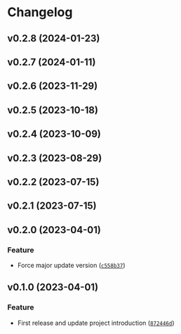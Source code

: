 # Changelog

<!--next-version-placeholder-->

## v0.2.8 (2024-01-23)


## v0.2.7 (2024-01-11)


## v0.2.6 (2023-11-29)


## v0.2.5 (2023-10-18)


## v0.2.4 (2023-10-09)


## v0.2.3 (2023-08-29)


## v0.2.2 (2023-07-15)


## v0.2.1 (2023-07-15)


## v0.2.0 (2023-04-01)
### Feature
* Force major update version ([`c558b37`](https://github.com/tranquanghuy0801/tldr-news/commit/c558b376876e5f1a568772c14b4da876033a6c9f))

## v0.1.0 (2023-04-01)
### Feature
* First release and update project introduction ([`872446d`](https://github.com/tranquanghuy0801/tldr-news/commit/872446d0b9eb39f9375c137ef57900bab07a62ca))
